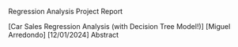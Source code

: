 Regression Analysis Project Report

[Car Sales Regression Analysis (with Decision Tree Model!)]
[Miguel Arredondo]
[12/01/2024]
Abstract
